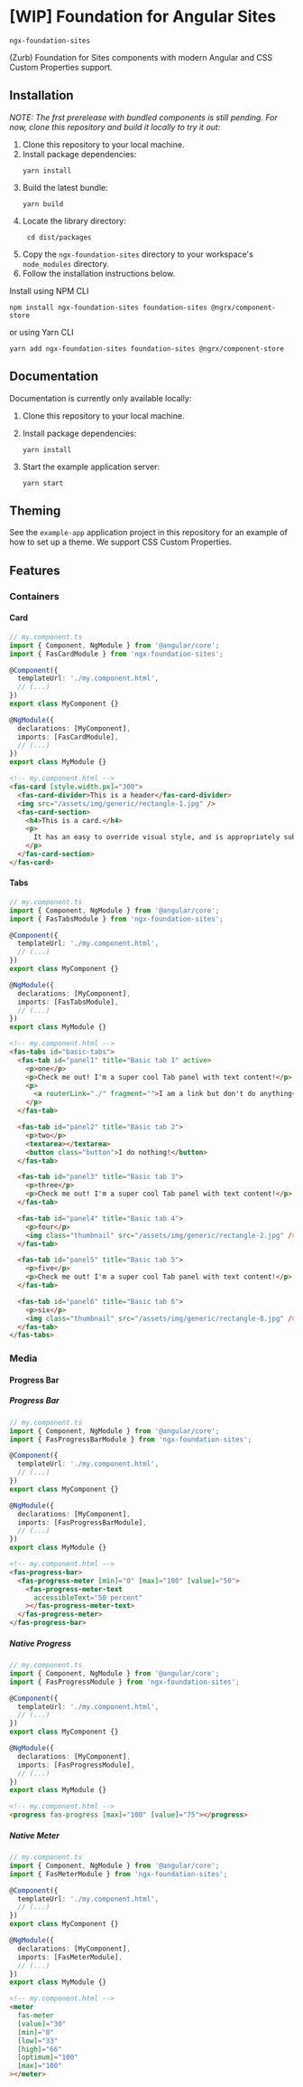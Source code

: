 # [WIP] Foundation for Angular Sites

`ngx-foundation-sites`

(Zurb) Foundation for Sites components with modern Angular and CSS Custom
Properties support.

## Installation

_NOTE: The frst prerelease with bundled components is still pending. For now,
clone this repository and build it locally to try it out:_

1. Clone this repository to your local machine.
2. Install package dependencies:
   ```pwsh
   yarn install
   ```
3. Build the latest bundle:
   ```pwsh
   yarn build
   ```
4. Locate the library directory:
   ```pwsh
    cd dist/packages
   ```
5. Copy the `ngx-foundation-sites` directory to your workspace's `node_modules`
   directory.
6. Follow the installation instructions below.

Install using NPM CLI

```pwsh
npm install ngx-foundation-sites foundation-sites @ngrx/component-store
```

or using Yarn CLI

```pwsh
yarn add ngx-foundation-sites foundation-sites @ngrx/component-store
```

## Documentation

Documentation is currently only available locally:

1. Clone this repository to your local machine.
2. Install package dependencies:

   ```pwsh
   yarn install
   ```

3. Start the example application server:
   ```pwsh
   yarn start
   ```

## Theming

See the `example-app` application project in this repository for an example of
how to set up a theme. We support CSS Custom Properties.

## Features

### Containers

#### Card

```ts
// my.component.ts
import { Component, NgModule } from '@angular/core';
import { FasCardModule } from 'ngx-foundation-sites';

@Component({
  templateUrl: './my.component.html',
  // (...)
})
export class MyComponent {}

@NgModule({
  declarations: [MyComponent],
  imports: [FasCardModule],
  // (...)
})
export class MyModule {}
```

```html
<!-- my.component.html -->
<fas-card [style.width.px]="300">
  <fas-card-divider>This is a header</fas-card-divider>
  <img src="/assets/img/generic/rectangle-1.jpg" />
  <fas-card-section>
    <h4>This is a card.</h4>
    <p>
      It has an easy to override visual style, and is appropriately subdued.
    </p>
  </fas-card-section>
</fas-card>
```

#### Tabs

```ts
// my.component.ts
import { Component, NgModule } from '@angular/core';
import { FasTabsModule } from 'ngx-foundation-sites';

@Component({
  templateUrl: './my.component.html',
  // (...)
})
export class MyComponent {}

@NgModule({
  declarations: [MyComponent],
  imports: [FasTabsModule],
  // (...)
})
export class MyModule {}
```

```html
<!-- my.component.html -->
<fas-tabs id="basic-tabs">
  <fas-tab id="panel1" title="Basic tab 1" active>
    <p>one</p>
    <p>Check me out! I'm a super cool Tab panel with text content!</p>
    <p>
      <a routerLink="./" fragment="">I am a link but don't do anything</a>
    </p>
  </fas-tab>

  <fas-tab id="panel2" title="Basic tab 2">
    <p>two</p>
    <textarea></textarea>
    <button class="button">I do nothing!</button>
  </fas-tab>

  <fas-tab id="panel3" title="Basic tab 3">
    <p>three</p>
    <p>Check me out! I'm a super cool Tab panel with text content!</p>
  </fas-tab>

  <fas-tab id="panel4" title="Basic tab 4">
    <p>four</p>
    <img class="thumbnail" src="/assets/img/generic/rectangle-2.jpg" />
  </fas-tab>

  <fas-tab id="panel5" title="Basic tab 5">
    <p>five</p>
    <p>Check me out! I'm a super cool Tab panel with text content!</p>
  </fas-tab>

  <fas-tab id="panel6" title="Basic tab 6">
    <p>six</p>
    <img class="thumbnail" src="/assets/img/generic/rectangle-8.jpg" />
  </fas-tab>
</fas-tabs>
```

### Media

#### Progress Bar

##### Progress Bar

```ts
// my.component.ts
import { Component, NgModule } from '@angular/core';
import { FasProgressBarModule } from 'ngx-foundation-sites';

@Component({
  templateUrl: './my.component.html',
  // (...)
})
export class MyComponent {}

@NgModule({
  declarations: [MyComponent],
  imports: [FasProgressBarModule],
  // (...)
})
export class MyModule {}
```

```html
<!-- my.component.html -->
<fas-progress-bar>
  <fas-progress-meter [min]="0" [max]="100" [value]="50">
    <fas-progress-meter-text
      accessibleText="50 percent"
    ></fas-progress-meter-text>
  </fas-progress-meter>
</fas-progress-bar>
```

##### Native Progress

```ts
// my.component.ts
import { Component, NgModule } from '@angular/core';
import { FasProgressModule } from 'ngx-foundation-sites';

@Component({
  templateUrl: './my.component.html',
  // (...)
})
export class MyComponent {}

@NgModule({
  declarations: [MyComponent],
  imports: [FasProgressModule],
  // (...)
})
export class MyModule {}
```

```html
<!-- my.component.html -->
<progress fas-progress [max]="100" [value]="75"></progress>
```

##### Native Meter

```ts
// my.component.ts
import { Component, NgModule } from '@angular/core';
import { FasMeterModule } from 'ngx-foundation-sites';

@Component({
  templateUrl: './my.component.html',
  // (...)
})
export class MyComponent {}

@NgModule({
  declarations: [MyComponent],
  imports: [FasMeterModule],
  // (...)
})
export class MyModule {}
```

```html
<!-- my.component.html -->
<meter
  fas-meter
  [value]="30"
  [min]="0"
  [low]="33"
  [high]="66"
  [optimum]="100"
  [max]="100"
></meter>
```
